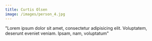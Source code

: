 ```yaml
---
title: Curtis Olsen
image: /images/person_4.jpg
---
```

"Lorem ipsum dolor sit amet, consectetur adipisicing elit. Voluptatem, deserunt eveniet veniam. Ipsam, nam, voluptatum"